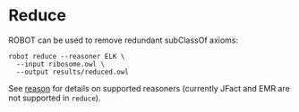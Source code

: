 # Reduce

ROBOT can be used to remove redundant subClassOf axioms:

    robot reduce --reasoner ELK \
      --input ribosome.owl \
      --output results/reduced.owl

See [reason](/reason) for details on supported reasoners (currently JFact and EMR are not supported in `reduce`).